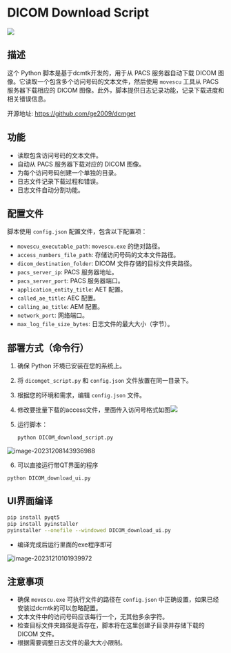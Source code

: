 # DICOM Download Script

![](https://image-1256178063.cos.ap-shanghai.myqcloud.com/upload2022/202312081440110.png)





## 描述

这个 Python 脚本是基于dcmtk开发的，用于从 PACS 服务器自动下载 DICOM 图像。它读取一个包含多个访问号码的文本文件，然后使用 `movescu` 工具从 PACS 服务器下载相应的 DICOM 图像。此外，脚本提供日志记录功能，记录下载进度和相关错误信息。

开源地址: https://github.com/ge2009/dcmget

## 功能

- 读取包含访问号码的文本文件。
- 自动从 PACS 服务器下载对应的 DICOM 图像。
- 为每个访问号码创建一个单独的目录。
- 日志文件记录下载过程和错误。
- 日志文件自动分割功能。

## 配置文件

脚本使用 `config.json` 配置文件，包含以下配置项：

- `movescu_executable_path`: `movescu.exe` 的绝对路径。
- `access_numbers_file_path`: 存储访问号码的文本文件路径。
- `dicom_destination_folder`: DICOM 文件存储的目标文件夹路径。
- `pacs_server_ip`: PACS 服务器地址。
- `pacs_server_port`: PACS 服务器端口。
- `application_entity_title`: AET 配置。
- `called_ae_title`: AEC 配置。
- `calling_ae_title`: AEM 配置。
- `network_port`: 网络端口。
- `max_log_file_size_bytes`: 日志文件的最大大小（字节）。

## 部署方式（命令行）

1. 确保 Python 环境已安装在您的系统上。

2. 将 `dicomget_script.py` 和 `config.json` 文件放置在同一目录下。

3. 根据您的环境和需求，编辑 `config.json` 文件。

4. 修改要批量下载的access文件，里面传入访问号格式如图![](https://image-1256178063.cos.ap-shanghai.myqcloud.com/upload2022/202312081130385.png)

5. 运行脚本：

   ```python
   python DICOM_download_script.py
   ```

![image-20231208143936988](https://image-1256178063.cos.ap-shanghai.myqcloud.com/upload2022/202312081439012.png)

6. 可以直接运行带QT界面的程序

`python DICOM_download_ui.py`





## UI界面编译

```sh
pip install pyqt5
pip install pyinstaller
pyinstaller --onefile --windowed DICOM_download_ui.py
```

- 编译完成后运行里面的exe程序即可



![image-20231210101939972](https://image-1256178063.cos.ap-shanghai.myqcloud.com/upload2022/202312101019002.png)



## 注意事项

- 确保 `movescu.exe` 可执行文件的路径在 `config.json` 中正确设置，如果已经安装过dcmtk的可以忽略配置。
- 文本文件中的访问号码应该每行一个，无其他多余字符。
- 检查目标文件夹路径是否存在，脚本将在这里创建子目录并存储下载的 DICOM 文件。
- 根据需要调整日志文件的最大大小限制。
